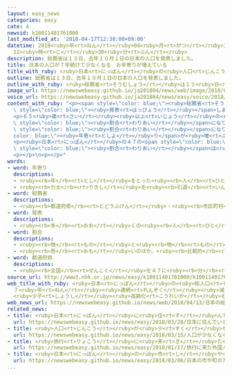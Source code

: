 ```yaml
---
layout: easy_news
categories: easy
cate: 4
newsid: k10011401761000
last_modified_at: '2018-04-17T12:30:00+09:00'
datetime: 2018<ruby>年<rt>ねん</rt></ruby>04<ruby>月<rt>がつ</rt></ruby>17<ruby>日<rt>にち</rt></ruby>
  12<ruby>時<rt>じ</rt></ruby>30<ruby>分<rt>ふん</rt></ruby>
description: 総務省は１３日、去年１０月１日の日本の人口を発表しました。
title: 日本の人口が７年続けて少なくなる　お年寄りが増えている
title_with_ruby: <ruby>日本<rt>にっぽん</rt></ruby>の<ruby>人口<rt>じんこう</rt></ruby>が７<ruby>年<rt>ねん</rt></ruby><ruby>続<rt>つづ</rt></ruby>けて<ruby>少<rt>すく</rt></ruby>なくなる　お<ruby>年寄<rt>としよ</rt></ruby>りが<ruby>増<rt>ふ</rt></ruby>えている
outline: 総務省は１３日、去年１０月１日の日本の人口を発表しました。
outline_with_ruby: <ruby>総務省<rt>そうむしょう</rt></ruby>は１３<ruby>日<rt>にち</rt></ruby>、<ruby>去年<rt>きょねん</rt></ruby>１０<ruby>月<rt>がつ</rt></ruby><ruby>１日<rt>ついたち</rt></ruby>の<ruby>日本<rt>にっぽん</rt></ruby>の<ruby>人口<rt>じんこう</rt></ruby>を<ruby>発表<rt>はっぴょう</rt></ruby>しました。
image_url: https://newswebeasy.github.io/ja201804/news/web/image/2018/04/13/K10011401761_1804131449_1804131449_01_02.jpg
voice_url: https://newswebeasy.github.io/ja201804/news/easy/voice/2018/04/17/k10011401761000.mp4
content_with_ruby: "<p><span style=\"color: blue;\"><ruby>総務省<rt>そうむしょう</rt></ruby></span>は１３<ruby>日<rt>にち</rt></ruby>、<ruby>去年<rt>きょねん</rt></ruby>１０<ruby>月<rt>がつ</rt></ruby><ruby>１日<rt>ついたち</rt></ruby>の<ruby>日本<rt>にっぽん</rt></ruby>の<ruby>人口<rt>じんこう</rt></ruby>を<span\
  \ style=\"color: blue;\"><ruby>発表<rt>はっぴょう</rt></ruby></span>しました。<ruby>男性<rt>だんせい</rt></ruby>は６１６５<ruby>万<rt>まん</rt></ruby>５０００<ruby>人<rt>にん</rt></ruby>、<ruby>女性<rt>じょせい</rt></ruby>は６５０５<ruby>万<rt>まん</rt></ruby>１０００<ruby>人<rt>にん</rt></ruby>で、<ruby>全部<rt>ぜんぶ</rt></ruby>で１<ruby>億<rt>おく</rt></ruby>２６７０<ruby>万<rt>まん</rt></ruby>６０００<ruby>人<rt>にん</rt></ruby>でした。おととしよりも２２<ruby>万<rt>まん</rt></ruby>７０００<ruby>人<rt>にん</rt></ruby><ruby>少<rt>すく</rt></ruby>なくなって、２０１１<ruby>年<rt>ねん</rt></ruby>から７<ruby>年<rt>ねん</rt></ruby><ruby>続<rt>つづ</rt></ruby>けて<ruby>少<rt>すく</rt></ruby>なくなりました。</p>\n\
  <p>６５<ruby>歳<rt>さい</rt></ruby><ruby>以上<rt>いじょう</rt></ruby>の<ruby>人口<rt>じんこう</rt></ruby>は、おととしより５６<ruby>万<rt>まん</rt></ruby>１０００<ruby>人<rt>にん</rt></ruby><ruby>増<rt>ふ</rt></ruby>えて３５１５<ruby>万<rt>まん</rt></ruby>２０００<ruby>人<rt>にん</rt></ruby>でした。<ruby>全部<rt>ぜんぶ</rt></ruby>の<ruby>人口<rt>じんこう</rt></ruby>の２７．７％で、<ruby>今<rt>いま</rt></ruby>まででいちばん<ruby>高<rt>たか</rt></ruby>い<span\
  \ style=\"color: blue;\"><ruby>割合<rt>わりあい</rt></ruby></span>になりました。</p>\n<p>０<ruby>歳<rt>さい</rt></ruby>から１４<ruby>歳<rt>さい</rt></ruby>の<ruby>人口<rt>じんこう</rt></ruby>は、おととしより１８<ruby>万<rt>まん</rt></ruby>８０００<ruby>人<rt>にん</rt></ruby><ruby>少<rt>すく</rt></ruby>なくなって１５５９<ruby>万<rt>まん</rt></ruby>２０００<ruby>人<rt>にん</rt></ruby>でした。<ruby>全部<rt>ぜんぶ</rt></ruby>の<ruby>人口<rt>じんこう</rt></ruby>の１２．３％で、<ruby>今<rt>いま</rt></ruby>まででいちばん<ruby>低<rt>ひく</rt></ruby>い<span\
  \ style=\"color: blue;\"><ruby>割合<rt>わりあい</rt></ruby></span>になりました。お<span style=\"\
  color: blue;\"><ruby>年寄<rt>としよ</rt></ruby>り</span>が<ruby>増<rt>ふ</rt></ruby>えて、<ruby>子<rt>こ</rt></ruby>どもが<ruby>少<rt>すく</rt></ruby>なくなっていることがわかります。</p>\n\
  <p><ruby>日本<rt>にっぽん</rt></ruby>の４７の<span style=\"color: blue;\"><ruby>都道府県<rt>とどうふけん</rt></ruby></span>の<ruby>中<rt>なか</rt></ruby>で、４０の<ruby>県<rt>けん</rt></ruby>などで<ruby>人口<rt>じんこう</rt></ruby>が<ruby>少<rt>すく</rt></ruby>なくなっています。<ruby>少<rt>すく</rt></ruby>なくなった<span\
  \ style=\"color: blue;\"><ruby>割合<rt>わりあい</rt></ruby></span>は<ruby>秋田県<rt>あきたけん</rt></ruby>がいちばん<ruby>高<rt>たか</rt></ruby>くて、<ruby>次<rt>つぎ</rt></ruby>は<ruby>青森県<rt>あおもりけん</rt></ruby>、その<ruby>次<rt>つぎ</rt></ruby>は<ruby>岩手県<rt>いわてけん</rt></ruby>でした。</p>\n\
  <p></p>\n<p></p>"
words:
- word: 年寄り
  descriptions:
  - <ruby><rb>年</rb><rt>とし</rt></ruby>をとった<ruby><rb>人</rb><rt>ひと</rt></ruby>。<ruby><rb>老人</rb><rt>ろうじん</rt></ruby>。
  - <ruby><rb>力士</rb><rt>りきし</rt></ruby>を<ruby><rb>引退</rb><rt>いんたい</rt></ruby>して、<ruby><rb>日本</rb><rt>にほん</rt></ruby><ruby><rb>相撲</rb><rt>すもう</rt></ruby><ruby><rb>協会</rb><rt>きょうかい</rt></ruby>の<ruby><rb>役員</rb><rt>やくいん</rt></ruby>になった<ruby><rb>人</rb><rt>ひと</rt></ruby>。
- word: 総務省
  descriptions:
  - <ruby><rb>都道府県</rb><rt>とどうふけん</rt></ruby>・<ruby><rb>市区町村</rb><rt>しくちょうそん</rt></ruby>などの<ruby><rb>地方自治体</rb><rt>ちほうじちたい</rt></ruby>や<ruby><rb>選挙</rb><rt>せんきょ</rt></ruby>の<ruby><rb>世話</rb><rt>せわ</rt></ruby>、<ruby><rb>郵便</rb><rt>ゆうびん</rt></ruby>・<ruby><rb>郵便貯金</rb><rt>ゆうびんちょきん</rt></ruby>・<ruby><rb>簡易保険</rb><rt>かんいほけん</rt></ruby>・<ruby><rb>電気通信</rb><rt>でんきつうしん</rt></ruby>などについての<ruby><rb>仕事</rb><rt>しごと</rt></ruby>をする、<ruby><rb>国</rb><rt>くに</rt></ruby>の<ruby><rb>役所</rb><rt>やくしょ</rt></ruby>。
- word: 発表
  descriptions:
  - <ruby><rb>多</rb><rt>おお</rt></ruby>くの<ruby><rb>人</rb><rt>ひと</rt></ruby>に<ruby><rb>広</rb><rt>ひろ</rt></ruby>く<ruby><rb>知</rb><rt>し</rt></ruby>らせること。
- word: 割合
  descriptions:
  - <ruby><rb>物</rb><rt>もの</rt></ruby>と<ruby><rb>物</rb><rt>もの</rt></ruby>との<ruby><rb>関係</rb><rt>かんけい</rt></ruby>を、<ruby><rb>数</rb><rt>かず</rt></ruby>で<ruby><rb>表</rb><rt>あらわ</rt></ruby>したもの。<ruby><rb>割</rb><rt>わり</rt></ruby>。<ruby><rb>率</rb><rt>りつ</rt></ruby>。<ruby><rb>歩合</rb><rt>ぶあい</rt></ruby>。
  - <ruby><rb>思</rb><rt>おも</rt></ruby>いのほか。<ruby><rb>比較的</rb><rt>ひかくてき</rt></ruby>。
- word: 都道府県
  descriptions:
  - <ruby><rb>全国</rb><rt>ぜんこく</rt></ruby>を４７に<ruby><rb>分</rb><rt>わ</rt></ruby>けた<ruby><rb>区画</rb><rt>くかく</rt></ruby>。<ruby><rb>東京都</rb><rt>とうきょうと</rt></ruby>・<ruby><rb>北海道</rb><rt>ほっかいどう</rt></ruby>・<ruby><rb>大阪府</rb><rt>おおさかふ</rt></ruby>・<ruby><rb>京都府</rb><rt>きょうとふ</rt></ruby>と、４３の<ruby><rb>県</rb><rt>けん</rt></ruby>。
source_url: http://www3.nhk.or.jp/news/easy/k10011401761000/k10011401761000.html
web_title_with_ruby: <ruby>日本<rt>にっぽん</rt></ruby>の<ruby>総人口<rt>そうじんこう</rt></ruby>
  ７<ruby>年<rt>ねん</rt></ruby><ruby>連続<rt>れんぞく</rt></ruby><ruby>減少<rt>げんしょう</rt></ruby>
  <ruby>少子<rt>しょうし</rt></ruby><ruby>高齢化<rt>こうれいか</rt></ruby>も<ruby>一層<rt>いっそう</rt></ruby><ruby>進<rt>すす</rt></ruby>む
web_news_url: https://newswebeasy.github.io/news/web/2018/04/13/日本の総人口-7年連続減少-少子高齢化も一層進む
related_news:
- title: <ruby>日本<rt>にっぽん</rt></ruby>に<ruby>住<rt>す</rt></ruby>んでいる<ruby>外国人<rt>がいこくじん</rt></ruby>は２５６<ruby>万<rt>まん</rt></ruby><ruby>人<rt>にん</rt></ruby>　<ruby>今<rt>いま</rt></ruby>までで<ruby>最<rt>もっと</rt></ruby>も<ruby>多<rt>おお</rt></ruby>い
  url: https://newswebeasy.github.io/news/easy/2018/03/28/日本に住んでいる外国人は256万人-今までで最も多い
- title: <ruby>人口<rt>じんこう</rt></ruby>が<ruby>少<rt>すく</rt></ruby>なくならないように<ruby>外国人<rt>がいこくじん</rt></ruby>に<ruby>住<rt>す</rt></ruby>み<ruby>続<rt>つづ</rt></ruby>けてもらう<ruby>計画<rt>けいかく</rt></ruby>
  url: https://newswebeasy.github.io/news/easy/2018/03/15/人口が少なくならないように外国人に住み続けてもらう計画
- title: <ruby>旅行<rt>りょこう</rt></ruby>に<ruby>来<rt>き</rt></ruby>た<ruby>外国人<rt>がいこくじん</rt></ruby>が<ruby>使<rt>つか</rt></ruby>ったお<ruby>金<rt>かね</rt></ruby>　<ruby>初<rt>はじ</rt></ruby>めて４<ruby>兆<rt>ちょう</rt></ruby><ruby>円<rt>えん</rt></ruby><ruby>以上<rt>いじょう</rt></ruby>になる
  url: https://newswebeasy.github.io/news/easy/2018/01/17/旅行に来た外国人が使ったお金-初めて4兆円以上になる
- title: <ruby>日本<rt>にっぽん</rt></ruby>の<ruby>市<rt>し</rt></ruby>や<ruby>町<rt>まち</rt></ruby>の７５％で<ruby>外国人<rt>がいこくじん</rt></ruby>が<ruby>増<rt>ふ</rt></ruby>えた
  url: https://newswebeasy.github.io/news/easy/2018/03/06/日本の市や町の75で外国人が増えた
...
```

